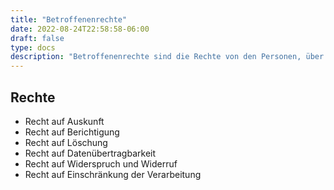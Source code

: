 ```yaml
---
title: "Betroffenenrechte"
date: 2022-08-24T22:58:58-06:00
draft: false
type: docs
description: "Betroffenenrechte sind die Rechte von den Personen, über die Daten gesammelt werden sollen. Diese Rechte müssen, aufgrund der DSGVO, beachtet und eingehalten werden."
---
```


## Rechte

- Recht auf Auskunft
- Recht auf Berichtigung
- Recht auf Löschung
- Recht auf Datenübertragbarkeit
- Recht auf Widerspruch und Widerruf
- Recht auf Einschränkung der Verarbeitung
